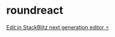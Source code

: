 # roundreact

[Edit in StackBlitz next generation editor ⚡️](https://stackblitz.com/~/github.com/SamMsdRoy/roundreact)